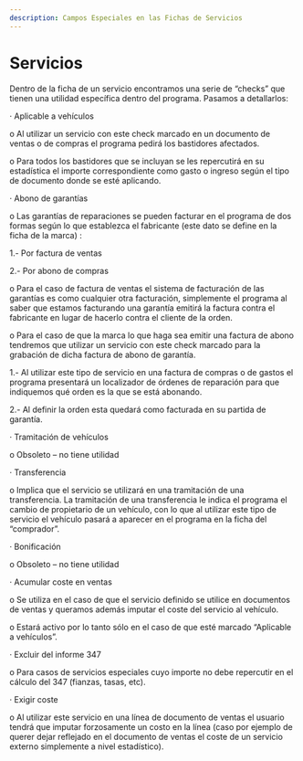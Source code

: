 ```yaml
---
description: Campos Especiales en las Fichas de Servicios
---
```


# Servicios

Dentro de la ficha de un servicio encontramos una serie de “checks” que tienen una utilidad específica dentro del programa. Pasamos a detallarlos:

·         Aplicable a vehículos

o   Al utilizar un servicio con este check marcado en un documento de ventas o de compras el programa pedirá los bastidores afectados.

o   Para todos los bastidores que se incluyan se les repercutirá en su estadística el importe correspondiente como gasto o ingreso según el tipo de documento donde se esté aplicando.

·         Abono de garantías

o   Las garantías de reparaciones se pueden facturar en el programa de dos formas según lo que establezca el fabricante \(este dato se define en la ficha de la marca\) :

1.- Por factura de ventas

2.- Por abono de compras

o   Para el caso de factura de ventas el sistema de facturación de las garantías es como cualquier otra facturación, simplemente el programa al saber que estamos facturando una garantía emitirá la factura contra el fabricante en lugar de hacerlo contra el cliente de la orden.

o   Para el caso de que la marca lo que haga sea emitir una factura de abono tendremos que utilizar un servicio con este check marcado para la grabación de dicha factura de abono de garantía.

1.- Al utilizar este tipo de servicio en una factura de compras o de gastos el programa presentará un localizador de órdenes de reparación para que indiquemos qué orden es la que se está abonando.

2.- Al definir la orden esta quedará como facturada en su partida de garantía.

·         Tramitación de vehículos

o   Obsoleto – no tiene utilidad

·         Transferencia

o   Implica que el servicio se utilizará en una tramitación de una transferencia. La tramitación de una transferencia le indica el programa el cambio de propietario de un vehículo, con lo que al utilizar este tipo de servicio el vehículo pasará a aparecer en el programa en la ficha del “comprador”.

·         Bonificación

o   Obsoleto – no tiene utilidad

·         Acumular coste en ventas

o   Se utiliza en el caso de que el servicio definido se utilice en documentos de ventas y queramos además imputar el coste del servicio al vehículo.

o   Estará activo por lo tanto sólo en el caso de que esté marcado “Aplicable a vehículos”.

·         Excluir del informe 347

o   Para casos de servicios especiales cuyo importe no debe repercutir en el cálculo del 347 \(fianzas, tasas, etc\).

·         Exigir coste

o   Al utilizar este servicio en una línea de documento de ventas el usuario tendrá que imputar forzosamente un costo en la línea \(caso por ejemplo de querer dejar reflejado en el documento de ventas el coste de un servicio externo simplemente a nivel estadístico\).

